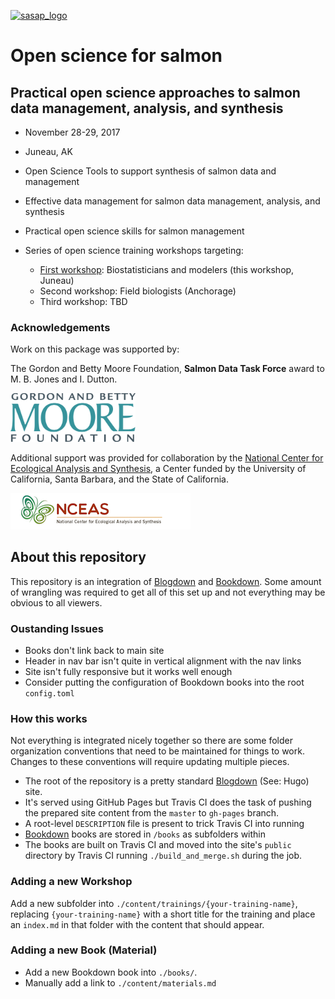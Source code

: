 [![sasap_logo](https://alaskasalmonandpeople.org/wp-content/uploads/2016/06/banner_test.jpg)](https://alaskasalmonandpeople.org)
<br>

# Open science for salmon

## Practical open science approaches to salmon data management, analysis, and synthesis

- November 28-29, 2017
- Juneau, AK

- Open Science Tools to support synthesis of salmon data and management
- Effective data management for salmon data management, analysis, and synthesis
- Practical open science skills for salmon management

- Series of open science training workshops targeting:
  - [First workshop](https://nceas.github.io/sasap-training/): Biostatisticians and modelers (this workshop, Juneau)
  - Second workshop: Field biologists (Anchorage)
  - Third workshop: TBD

### Acknowledgements

Work on this package was supported by:

The Gordon and Betty Moore Foundation, __Salmon Data Task Force__ award to M. B. Jones and I. Dutton.

[<img src="static/images/moore-logo-color.jpg" width="200px" />](https://www.moore.org)

Additional support was provided for collaboration by the [National Center for Ecological Analysis and Synthesis](https://www.nceas.ucsb.edu), a Center funded by the University of California, Santa Barbara, and the State of California.

[![nceas_footer](static/images/nceas.png)](http://www.nceas.ucsb.edu)

## About this repository

This repository is an integration of [Blogdown](https://github.com/rstudio/blogdown) and [Bookdown](https://bookdown.org).
Some amount of wrangling was required to get all of this set up and not everything may be obvious to all viewers.

### Oustanding Issues

- Books don't link back to main site
- Header in nav bar isn't quite in vertical alignment with the nav links
- Site isn't fully responsive but it works well enough
- Consider putting the configuration of Bookdown books into the root `config.toml`

### How this works

Not everything is integrated nicely together so there are some folder organization conventions that need to be maintained for things to work.
Changes to these conventions will require updating multiple pieces.

- The root of the repository is a pretty standard [Blogdown](https://github.com/rstudio/blogdown) (See: Hugo) site.
- It's served using GitHub Pages but Travis CI does the task of pushing the prepared site content from the `master` to `gh-pages` branch.
- A root-level `DESCRIPTION` file is present to trick Travis CI into running
- [Bookdown](https://bookdown.org) books are stored in `/books` as subfolders within
- The books are built on Travis CI and moved into the site's `public` directory by Travis CI running `./build_and_merge.sh` during the job.

### Adding a new Workshop

Add a new subfolder into `./content/trainings/{your-training-name}`, replacing `{your-training-name}` with a short title for the training and place an `index.md` in that folder with the content that should appear.

### Adding a new Book (Material)

- Add a new Bookdown book into `./books/`.
- Manually add a link to `./content/materials.md`
